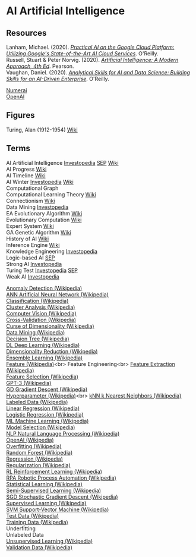 # AI Artificial Intelligence

## Resources

Lanham, Michael. (2020). [_Practical AI on the Google Cloud Platform: Utilizing Google's State-of-the-Art AI Cloud Services_](https://github.com/cxbxmxcx/Practical_AI_on_GCP). O'Reilly.<br>
Russell, Stuart & Peter Norvig. (2020). [_Artificial Intelligence: A Modern Approach, 4th Ed_](http://aima.cs.berkeley.edu). Pearson.<br>
Vaughan, Daniel. (2020). [_Analytical Skills for AI and Data Science: Building Skills for an AI-Driven Enterprise_](https://github.com/dvaughan79/analyticalskillsbook). O'Reilly.<br>

[Numerai](https://numer.ai)<br>
[OpenAI](https://openai.com)<br>

## Figures

Turing, Alan (1912-1954) [Wiki](https://en.wikipedia.org/wiki/Alan_Turing)<br>

## Terms

AI Artificial Intelligence [Investopedia](https://www.investopedia.com/terms/a/artificial-intelligence-ai.asp) [SEP](https://plato.stanford.edu/entries/artificial-intelligence/) [Wiki](https://en.wikipedia.org/wiki/Artificial_intelligence)<br>
AI Progress [Wiki](https://en.wikipedia.org/wiki/Progress_in_artificial_intelligence)<br>
AI Timeline [Wiki](https://en.wikipedia.org/wiki/Timeline_of_artificial_intelligence)<br>
AI Winter [Investopedia](https://www.investopedia.com/terms/a/ai-winter.asp) [Wiki](https://en.wikipedia.org/wiki/AI_winter)<br>
Computational Graph<br>
Computational Learning Theory [Wiki](https://en.wikipedia.org/wiki/Computational_learning_theory)<br>
Connectionism [Wiki](https://en.wikipedia.org/wiki/Connectionism)<br>
Data Mining [Investopedia](https://www.investopedia.com/terms/d/datamining.asp)<br>
EA Evolutionary Algorithm [Wiki](https://en.wikipedia.org/wiki/Evolutionary_algorithm)<br>
Evolutionary Computation [Wiki](https://en.wikipedia.org/wiki/Evolutionary_computation)<br>
Expert System [Wiki](https://en.wikipedia.org/wiki/Expert_system)<br>
GA Genetic Algorithm [Wiki](https://en.wikipedia.org/wiki/Genetic_algorithm)<br>
History of AI [Wiki](https://en.wikipedia.org/wiki/History_of_artificial_intelligence)<br>
Inference Engine [Wiki](https://en.wikipedia.org/wiki/Inference_engine)<br>
Knowledge Engineering [Investopedia](https://www.investopedia.com/terms/k/knowledge-engineering.asp)<br>
Logic-based AI [SEP](https://plato.stanford.edu/entries/logic-ai/)<br>
Strong AI [Investopedia](https://www.investopedia.com/terms/s/strong-ai.asp)<br>
Turing Test [Investopedia](https://www.investopedia.com/terms/t/turing-test.asp) [SEP](https://plato.stanford.edu/entries/turing-test/)<br>
Weak AI [Investopedia](https://www.investopedia.com/terms/w/weak-ai.asp)<br>

[Anomaly Detection (Wikipedia)](https://en.wikipedia.org/wiki/Anomaly_detection)<br>
[ANN Artificial Neural Network (Wikipedia)](https://en.wikipedia.org/wiki/Artificial_neural_network)<br>
[Classification (Wikipedia)](https://en.wikipedia.org/wiki/Statistical_classification)<br>
[Cluster Analysis (Wikipedia)](https://en.wikipedia.org/wiki/Cluster_analysis)<br>
[Computer Vision (Wikipedia)](https://en.wikipedia.org/wiki/Computer_vision)<br>
[Cross-Validation (Wikipedia)](https://en.wikipedia.org/wiki/Cross-validation_(statistics))<br>
[Curse of Dimensionality (Wikipedia)](https://en.wikipedia.org/wiki/Curse_of_dimensionality)<br>
[Data Mining (Wikipedia)](https://en.wikipedia.org/wiki/Data_mining)<br>
[Decision Tree (Wikipedia)](https://en.wikipedia.org/wiki/Decision_tree_learning)<br>
[DL Deep Learning (Wikipedia)](https://en.wikipedia.org/wiki/Deep_learning)<br>
[Dimensionality Reduction (Wikipedia)](https://en.wikipedia.org/wiki/Dimensionality_reduction)<br>
[Ensemble Learning (Wikipedia)](https://en.wikipedia.org/wiki/Ensemble_learning)<br>
[Feature (Wikipedia)](https://en.wikipedia.org/wiki/Feature_(machine_learning))<br>
Feature Engineering<br>
[Feature Extraction (Wikipedia)](https://en.wikipedia.org/wiki/Feature_extraction)<br>
[Feature Selection (Wikipedia)](https://en.wikipedia.org/wiki/Feature_selection)<br>
[GPT-3 (Wikipedia)](https://en.wikipedia.org/wiki/GPT-3)<br>
[GD Gradient Descent (Wikipedia)](https://en.wikipedia.org/wiki/Gradient_descent)<br>
[Hyperparameter (Wikipedia)](https://en.wikipedia.org/wiki/Hyperparameter_(machine_learning))<br>
[kNN k Nearest Neighbors (Wikipedia)](https://en.wikipedia.org/wiki/K-nearest_neighbors_algorithm)<br>
[Labeled Data (Wikipedia)](https://en.wikipedia.org/wiki/Labeled_data)<br>
[Linear Regression (Wikipedia)](https://en.wikipedia.org/wiki/Linear_regression)<br>
[Logistic Regression (Wikipedia)](https://en.wikipedia.org/wiki/Logistic_regression)<br>
[ML Machine Learning (Wikipedia)](https://en.wikipedia.org/wiki/Machine_learning)<br>
[Model Selection (Wikipedia)](https://en.wikipedia.org/wiki/Model_selection)<br>
[NLP Natural Language Processing (Wikipedia)](https://en.wikipedia.org/wiki/Natural_language_processing)<br>
[OpenAI (Wikipedia)](https://en.wikipedia.org/wiki/OpenAI)<br>
[Overfitting (Wikipedia)](https://en.wikipedia.org/wiki/Overfitting)<br>
[Random Forest (Wikipedia)](https://en.wikipedia.org/wiki/Random_forest)<br>
[Regression (Wikipedia)](https://en.wikipedia.org/wiki/Regression_analysis)<br>
[Regularization (Wikipedia)](https://en.wikipedia.org/wiki/Regularization_(mathematics))<br>
[RL Reinforcement Learning (Wikipedia)](https://en.wikipedia.org/wiki/Reinforcement_learning)<br>
[RPA Robotic Process Automation (Wikipedia)](https://en.wikipedia.org/wiki/Robotic_process_automation)<br>
[Statistical Learning (Wikipedia)](https://en.wikipedia.org/wiki/Statistical_learning_theory)<br>
[Semi-Supervised Learning (Wikipedia)](https://en.wikipedia.org/wiki/Semi-supervised_learning)<br>
[SGD Stochastic Gradient Descent (Wikipedia)](https://en.wikipedia.org/wiki/Stochastic_gradient_descent)<br>
[Supervised Learning (Wikipedia)](https://en.wikipedia.org/wiki/Supervised_learning)<br>
[SVM Support-Vector Machine (Wikipedia)](https://en.wikipedia.org/wiki/Support-vector_machine)<br>
[Test Data (Wikipedia)](https://en.wikipedia.org/wiki/Training,_validation,_and_test_sets#training_set)<br>
[Training Data (Wikipedia)](https://en.wikipedia.org/wiki/Training,_validation,_and_test_sets#training_set)<br>
Underfitting<br>
Unlabeled Data<br>
[Unsupervised Learning (Wikipedia)](https://en.wikipedia.org/wiki/Unsupervised_learning)<br>
[Validation Data (Wikipedia)](https://en.wikipedia.org/wiki/Training,_validation,_and_test_sets#training_set)<br>

